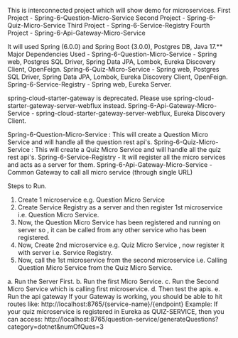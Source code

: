 This is interconnected project which will show demo for microservices.
First Project - Spring-6-Question-Micro-Service
Second Project - Spring-6-Quiz-Micro-Service
Third Project - Spring-6-Service-Registry
Fourth Project - Spring-6-Api-Gateway-Micro-Service

It will used Spring (6.0.0) and Spring Boot (3.0.0), Postgres DB, Java 17.**
Major Dependencies Used -
Spring-6-Question-Micro-Service - Spring web, Postgres SQL Driver, Spring Data JPA, Lombok, Eureka Discovery Client, OpenFeign.
Spring-6-Quiz-Micro-Service - Spring web, Postgres SQL Driver, Spring Data JPA, Lombok, Eureka Discovery Client, OpenFeign.
Spring-6-Service-Registry - Spring web, Eureka Server.

spring-cloud-starter-gateway is deprecated.
Please use spring-cloud-starter-gateway-server-webflux instead.
Spring-6-Api-Gateway-Micro-Service - spring-cloud-starter-gateway-server-webflux, Eureka Discovery Client.

Spring-6-Question-Micro-Service : This will create a Question Micro Service and will handle all the question rest api's.
Spring-6-Quiz-Micro-Service : This will create a Quiz Micro Service and will handle all the quiz rest api's.
Spring-6-Service-Registry - It will register all the micro services and acts as a server for them.
Spring-6-Api-Gateway-Micro-Service - Common Gateway to call all micro service (through single URL)

Steps to Run.
1. Create 1 microservice e.g. Question Micro Service
2. Create Service Registry as a server and then register 1st microservice i.e. Question Micro Service.
3. Now, the Question Micro Service has been registered and running on server so , it can be called from any other service who has been registered.
4. Now, Create 2nd microservice e.g. Quiz Micro Service , now register it with server i.e. Service Registry.
5. Now, call the 1st microservice from the second microservice i.e. Calling Question Micro Service from the Quiz Micro Service.

a. Run the Server First.
b. Run the first Micro Service.
c. Run the Second Micro Service which is calling first microservice.
d. Then test the apis.
e. Run the api gateway
If your Gateway is working, you should be able to hit routes like:
http://localhost:8765/{service-name}/{endpoint}
Example:
If your quiz microservice is registered in Eureka as QUIZ-SERVICE, then you can access:
http://localhost:8765/question-service/generateQuestions?category=dotnet&numOfQues=3
